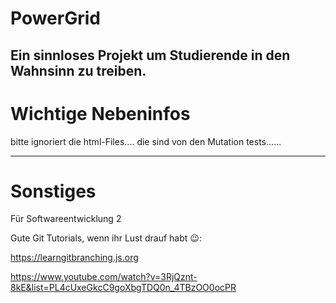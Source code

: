 # PowerGrid
Ein sinnloses Projekt um Studierende in den Wahnsinn zu treiben.
--------------------------------------------------------------------------------------------------

# Wichtige Nebeninfos 
bitte ignoriert die html-Files....
die sind von den Mutation tests......

-------------------------------------------------------------------------------------------------

# Sonstiges
Für Softwareentwicklung 2

Gute Git Tutorials, wenn ihr Lust drauf habt 😉: 

https://learngitbranching.js.org 

https://www.youtube.com/watch?v=3RjQznt-8kE&list=PL4cUxeGkcC9goXbgTDQ0n_4TBzOO0ocPR 

 
